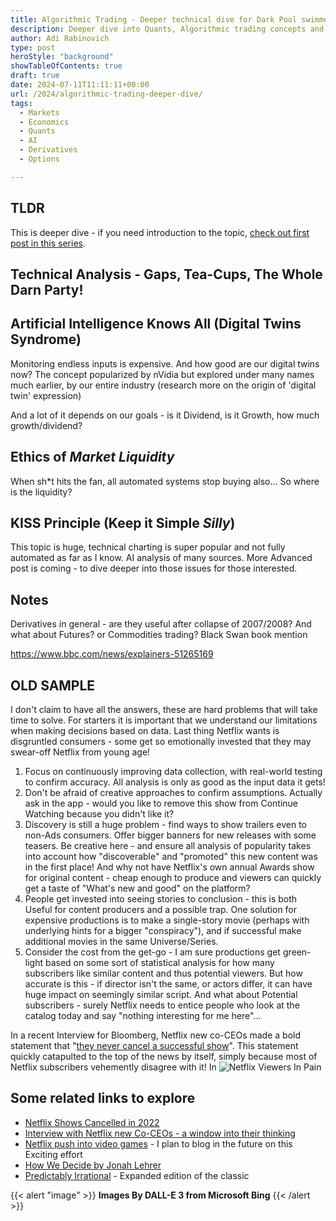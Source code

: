 ```yaml
---
title: Algorithmic Trading - Deeper technical dive for Dark Pool swimmers.
description: Deeper dive into Quants, Algorithmic trading concepts and more. Exploring prediction models, financial crash, Black Swan book, Options and more. 
author: Adi Rabinovich
type: post
heroStyle: "background"
showTableOfContents: true
draft: true
date: 2024-07-11T11:11:11+00:00
url: /2024/algorithmic-trading-deeper-dive/
tags:
  - Markets
  - Economics
  - Quants
  - AI
  - Derivatives
  - Options

---
```

## TLDR

This is deeper dive - if you need introduction to the topic, [check out first post in this series](/2024/swimming-in-the-dark-pools-quants-ai-trading/).

## Technical Analysis - Gaps, Tea-Cups, The Whole Darn Party!

## Artificial Intelligence Knows All (Digital Twins Syndrome)

Monitoring endless inputs is expensive. And how good are our digital twins now? The concept popularized by nVidia but explored under many names much earlier, by our entire industry (research more on the origin of 'digital twin' expression)

And a lot of it depends on our goals - is it Dividend, is it Growth, how much growth/dividend?


## Ethics of *Market Liquidity*

When sh*t hits the fan, all automated systems stop buying also... So where is the liquidity?

## KISS Principle (Keep it Simple _Silly_)

This topic is huge, technical charting is super popular and not fully automated as far as I know. AI analysis of many sources. More Advanced post is coming - to dive deeper into those issues for those interested.


## Notes

Derivatives in general - are they useful after collapse of 2007/2008? And what about Futures? or Commodities trading?
Black Swan book mention

https://www.bbc.com/news/explainers-51265169


## OLD SAMPLE

I don't claim to have all the answers, these are hard problems that will take time to solve. For starters it is important that we understand our limitations when making decisions based on data. Last thing Netflix wants is disgruntled consumers - some get so emotionally invested that they may swear-off Netflix from young age!

1. Focus on continuously improving data collection, with real-world testing to confirm accuracy. All analysis is only as good as the input data it gets!
2. Don't be afraid of creative approaches to confirm assumptions. Actually ask in the app - would you like to remove this show from Continue Watching because you didn't like it?
3. Discovery is still a huge problem - find ways to show trailers even to non-Ads consumers. Offer bigger banners for new releases with some teasers. Be creative here - and ensure all analysis of popularity takes into account how "discoverable" and "promoted" this new content was in the first place! And why not have Netflix's own annual Awards show for original content - cheap enough to produce and viewers can quickly get a taste of "What's new and good" on the platform?
4. People get invested into seeing stories to conclusion - this is both Useful for content producers and a possible trap. One solution for expensive productions is to make a single-story movie (perhaps with underlying hints for a bigger "conspiracy"), and if successful make additional movies in the same Universe/Series.
5. Consider the cost from the get-go - I am sure productions get green-light based on some sort of statistical analysis for how many subscribers like similar content and thus potential viewers. But how accurate is this - if director isn't the same, or actors differ, it can have huge impact on seemingly similar script. And what about Potential subscribers - surely Netflix needs to entice people who look at the catalog today and say "nothing interesting for me here"...

In a recent Interview for Bloomberg, Netflix new co-CEOs made a bold statement that "[they never cancel a successful show](https://www.forbes.com/sites/paultassi/2023/01/24/netflix-says-it-has-never-cancelled-a-successful-show/)". This statement quickly catapulted to the top of the news by itself, simply because most of Netflix subscribers vehemently disagree with it! In 
![Netflix Viewers In Pain](people_crying_for_netflix_cancellations.png)

## Some related links to explore

- [Netflix Shows Cancelled in 2022](https://variety.com/lists/netflix-shows-canceled-2022/)
- [Interview with Netflix new Co-CEOs - a window into their thinking](https://www.bloomberg.com/news/newsletters/2023-01-21/netflix-ceo-reed-hastings-steps-down-interview-with-greg-peters-ted-sarandos)
- [Netflix push into video games](https://www.theverge.com/22772589/netflix-video-games-app-news-updates) - I plan to blog in the future on this Exciting effort
- [How We Decide by Jonah Lehrer](https://www.amazon.com/How-We-Decide-Jonah-Lehrer/dp/0547247990?tag=craftonia-20)
- [Predictably Irrational](https://www.amazon.com/Predictably-Irrational-Revised-Expanded-Decisions/dp/0061353248?tag=craftonia-20) - Expanded edition of the classic

{{< alert "image" >}}
**Images By DALL-E 3 from Microsoft Bing**
{{< /alert >}}
